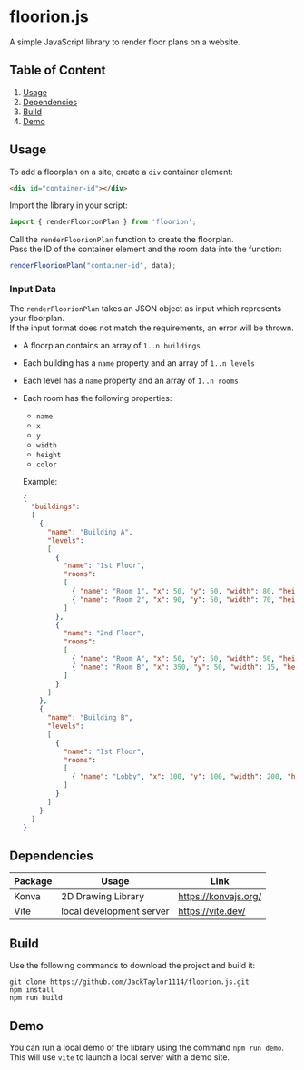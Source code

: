 # floorion.js

A simple JavaScript library to render floor plans on a website.

## Table of Content
1. [Usage](#usage)  
2. [Dependencies](#dependencies)  
3. [Build](#build) 
4. [Demo](#demo)

## Usage

To add a floorplan on a site, create a `div` container element:
```html
<div id="container-id"></div>
```
Import the library in your script:
```js
import { renderFloorionPlan } from 'floorion';
```
Call the `renderFloorionPlan` function to create the floorplan.\
Pass the ID of the container element and the room data into the function:
```js
renderFloorionPlan("container-id", data);
```

### Input Data

The `renderFloorionPlan` takes an JSON object as input which represents your floorplan.\
If the input format does not match the requirements, an error will be thrown.

* A floorplan contains an array of `1..n buildings`
* Each building has a `name` property and an array of `1..n levels`
* Each level has a `name` property and an array of `1..n rooms`
* Each room has the following properties:
  * `name`
  * `x`
  * `y`
  * `width`
  * `height`
  * `color`

  Example:
  ```json
  {
    "buildings": 
    [
      {
        "name": "Building A",
        "levels": 
        [
          {
            "name": "1st Floor",
            "rooms": 
            [
              { "name": "Room 1", "x": 50, "y": 50, "width": 80, "height": 50, "color": "blue" },
              { "name": "Room 2", "x": 90, "y": 50, "width": 70, "height": 50, "color": "red" }
            ]
          },
          {
            "name": "2nd Floor",
            "rooms": 
            [
              { "name": "Room A", "x": 50, "y": 50, "width": 50, "height": 40, "color": "green" },
              { "name": "Room B", "x": 350, "y": 50, "width": 15, "height": 15, "color": "beige" }
            ]
          }
        ]
      },
      {
        "name": "Building B",
        "levels": 
        [
          {
            "name": "1st Floor",
            "rooms": 
            [
              { "name": "Lobby", "x": 100, "y": 100, "width": 200, "height": 150, "color": "red" }
            ]
          }
        ]
      }
    ]
  }
  ```

## Dependencies

| Package    | Usage | Link |
| -------- | ------- | ------- |
| Konva  | 2D Drawing Library  | https://konvajs.org/
| Vite | local development server  | https://vite.dev/

## Build

Use the following commands to download the project and build it:
```
git clone https://github.com/JackTaylor1114/floorion.js.git
npm install
npm run build
```

## Demo

You can run a local demo of the library using the command `npm run demo`.\
This will use `vite` to launch a local server with a demo site.